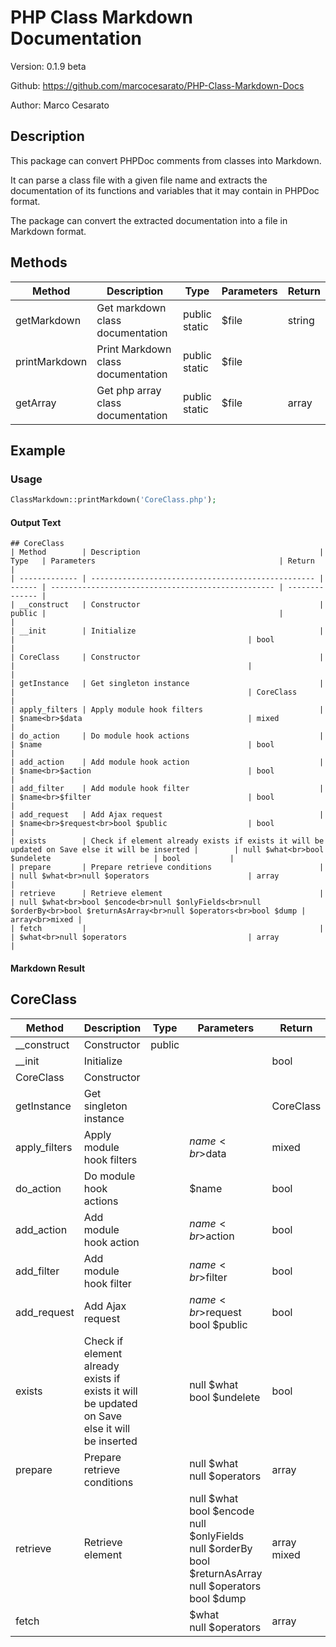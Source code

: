 # PHP Class Markdown Documentation

Version: 0.1.9 beta

Github: https://github.com/marcocesarato/PHP-Class-Markdown-Docs

Author: Marco Cesarato

## Description

This package can convert PHPDoc comments from classes into Markdown.

It can parse a class file with a given file name and extracts the documentation of its functions and variables that it may contain in PHPDoc format.

The package can convert the extracted documentation into a file in Markdown format.

## Methods

| Method        | Description                        | Type                | Parameters | Return |
| ------------- | ---------------------------------- | ------------------- | ---------- | ------ |
| getMarkdown   | Get markdown class documentation   | public<br>static    | $file      | string |
| printMarkdown | Print Markdown class documentation | public<br>static    | $file      |        |
| getArray      | Get php array class documentation  | public<br>static    | $file      | array  |

## Example

### Usage

```php
ClassMarkdown::printMarkdown('CoreClass.php');
```


#### Output Text

```text
## CoreClass
| Method        | Description                                        | Type   | Parameters                                         | Return         |
| ------------- | -------------------------------------------------- | ------ | -------------------------------------------------- | -------------- |
| __construct   | Constructor                                        | public |                                                    |                |
| __init        | Initialize                                         |        |                                                    | bool           |
| CoreClass     | Constructor                                        |        |                                                    |                |
| getInstance   | Get singleton instance                             |        |                                                    | CoreClass      |
| apply_filters | Apply module hook filters                          |        | $name<br>$data                                     | mixed          |
| do_action     | Do module hook actions                             |        | $name                                              | bool           |
| add_action    | Add module hook action                             |        | $name<br>$action                                   | bool           |
| add_filter    | Add module hook filter                             |        | $name<br>$filter                                   | bool           |
| add_request   | Add Ajax request                                   |        | $name<br>$request<br>bool $public                  | bool           |
| exists        | Check if element already exists if exists it will be updated on Save else it will be inserted |        | null $what<br>bool $undelete                       | bool           |
| prepare       | Prepare retrieve conditions                        |        | null $what<br>null $operators                      | array          |
| retrieve      | Retrieve element                                   |        | null $what<br>bool $encode<br>null $onlyFields<br>null $orderBy<br>bool $returnAsArray<br>null $operators<br>bool $dump | array<br>mixed |
| fetch         |                                                    |        | $what<br>null $operators                           | array          |
```

#### Markdown Result

## CoreClass
| Method        | Description                                        | Type   | Parameters                                         | Return         |
| ------------- | -------------------------------------------------- | ------ | -------------------------------------------------- | -------------- |
| __construct   | Constructor                                        | public |                                                    |                |
| __init        | Initialize                                         |        |                                                    | bool           |
| CoreClass     | Constructor                                        |        |                                                    |                |
| getInstance   | Get singleton instance                             |        |                                                    | CoreClass      |
| apply_filters | Apply module hook filters                          |        | $name<br>$data                                     | mixed          |
| do_action     | Do module hook actions                             |        | $name                                              | bool           |
| add_action    | Add module hook action                             |        | $name<br>$action                                   | bool           |
| add_filter    | Add module hook filter                             |        | $name<br>$filter                                   | bool           |
| add_request   | Add Ajax request                                   |        | $name<br>$request<br>bool $public                  | bool           |
| exists        | Check if element already exists if exists it will be updated on Save else it will be inserted |        | null $what<br>bool $undelete                       | bool           |
| prepare       | Prepare retrieve conditions                        |        | null $what<br>null $operators                      | array          |
| retrieve      | Retrieve element                                   |        | null $what<br>bool $encode<br>null $onlyFields<br>null $orderBy<br>bool $returnAsArray<br>null $operators<br>bool $dump | array<br>mixed |
| fetch         |                                                    |        | $what<br>null $operators                           | array          |
